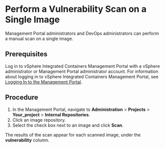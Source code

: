 # Perform a Vulnerability Scan on a Single Image

Management Portal administrators and DevOps administrators can perform a manual scan on a single image.

## Prerequisites

Log in to vSphere Integrated Containers Management Portal with a vSphere administrator or Management Portal administrator account. For information about logging in to vSphere Integrated Containers Management Portal, see [Logging In to the Management Portal](logging_in_mp.md).

## Procedure

1. In the Management Portal, navigate to **Administration** > **Projects** > **Your_project** > **Internal Repositories**.
2. Click an image repository.
3. Select the check box next to an image and click **Scan**.

The results of the scan appear for each scanned image, under the **vulnerability** column.